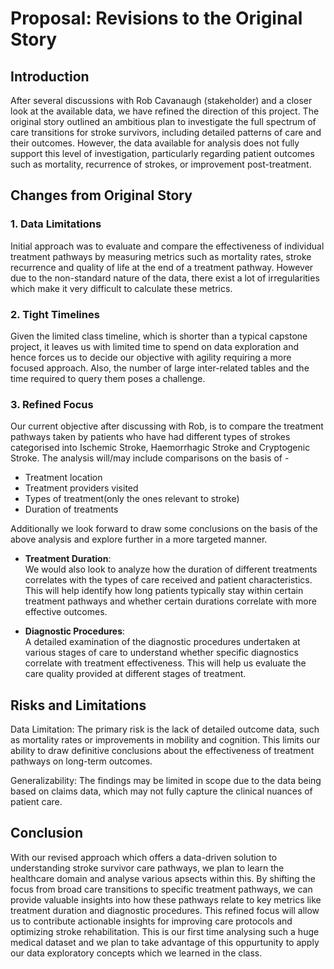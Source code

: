 # Proposal: Revisions to the Original Story

## Introduction

After several discussions with Rob Cavanaugh (stakeholder) and a closer look at the available data, we have refined the direction of this project. The original story outlined an ambitious plan to investigate the full spectrum of care transitions for stroke survivors, including detailed patterns of care and their outcomes. However, the data available for analysis does not fully support this level of investigation, particularly regarding patient outcomes such as mortality, recurrence of strokes, or improvement post-treatment.

## Changes from Original Story

### 1. Data Limitations
Initial approach was to evaluate and compare the effectiveness of individual treatment pathways by measuring metrics such as mortality rates, stroke recurrence and quality of life at the end of a treatment pathway. However due to the non-standard nature of the data, there exist a lot of irregularities which make it very difficult to calculate these metrics.

### 2. Tight Timelines
Given the limited class timeline, which is shorter than a typical capstone project, it leaves us with limited time to spend on data exploration and hence forces us to decide our objective with agility requiring a more focused approach. Also, the number of large inter-related tables and the time required to query them poses a challenge. <br>

### 3. Refined Focus
Our current objective after discussing with Rob, is to compare the treatment pathways taken by patients who have had different types of strokes categorised into Ischemic Stroke, Haemorrhagic Stroke and Cryptogenic Stroke. The analysis will/may include comparisons on the basis of -
- Treatment location
- Treatment providers visited
- Types of treatment(only the ones relevant to stroke)
- Duration of treatments

Additionally we look forward to draw some conclusions on the basis of the above analysis and explore further in a more targeted manner.

- **Treatment Duration**:  
   We would also look to analyze how the duration of different treatments correlates with the types of care received and patient characteristics. This will help identify how long patients typically stay within certain treatment pathways and whether certain durations correlate with more effective outcomes.

- **Diagnostic Procedures**:  
   A detailed examination of the diagnostic procedures undertaken at various stages of care to understand whether specific diagnostics correlate with treatment effectiveness. This will help us evaluate the care quality provided at different stages of treatment.

## Risks and Limitations
Data Limitation: The primary risk is the lack of detailed outcome data, such as mortality rates or improvements in mobility and cognition. This limits our ability to draw definitive conclusions about the effectiveness of treatment pathways on long-term outcomes.

Generalizability: The findings may be limited in scope due to the data being based on claims data, which may not fully capture the clinical nuances of patient care.


## Conclusion

With our revised approach which offers a data-driven solution to understanding stroke survivor care pathways, we plan to learn the healthcare domain and analyse various apsects within this. By shifting the focus from broad care transitions to specific treatment pathways, we can provide valuable insights into how these pathways relate to key metrics like treatment duration and diagnostic procedures. This refined focus will allow us to contribute actionable insights for improving care protocols and optimizing stroke rehabilitation. This is our first time analysing such a huge medical dataset and we plan to take advantage of this oppurtunity to apply our data exploratory concepts which we learned in the class.
